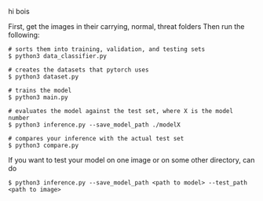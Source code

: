 hi bois


First, get the images in their carrying, normal, threat folders
Then run the following:
```
# sorts them into training, validation, and testing sets
$ python3 data_classifier.py

# creates the datasets that pytorch uses
$ python3 dataset.py

# trains the model
$ python3 main.py

# evaluates the model against the test set, where X is the model number
$ python3 inference.py --save_model_path ./modelX

# compares your inference with the actual test set
$ python3 compare.py
```

If you want to test your model on one image or on some other directory, can do
```
$ python3 inference.py --save_model_path <path to model> --test_path <path to image>
```
